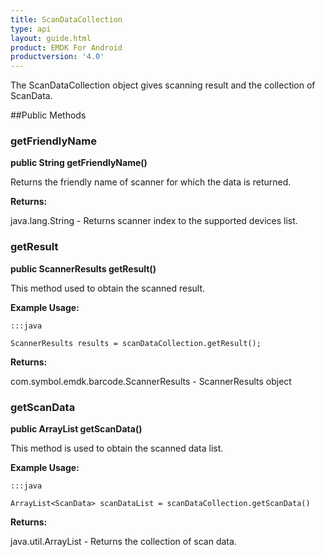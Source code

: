 ```yaml
---
title: ScanDataCollection
type: api
layout: guide.html
product: EMDK For Android
productversion: '4.0'
---
```



The ScanDataCollection object gives scanning result and the collection of
 ScanData.
 
 

##Public Methods

### getFriendlyName

**public String getFriendlyName()**

Returns the friendly name of scanner for which the data is returned.

**Returns:**

java.lang.String - Returns scanner index to the supported devices list.

### getResult

**public ScannerResults getResult()**

This method used to obtain the scanned result.
 
 

**Example Usage:**
	
	:::java
	
	ScannerResults results = scanDataCollection.getResult();
	


**Returns:**

com.symbol.emdk.barcode.ScannerResults - ScannerResults object

### getScanData

**public ArrayList getScanData()**

This method is used to obtain the scanned data list.
 
 

**Example Usage:**
	
	:::java
	
	ArrayList<ScanData> scanDataList = scanDataCollection.getScanData()
	


**Returns:**

java.util.ArrayList - Returns the collection of scan data.









